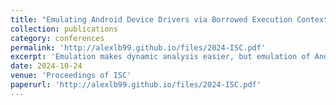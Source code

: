 ```yaml
---
title: "Emulating Android Device Drivers via Borrowed Execution Context"
collection: publications
category: conferences
permalink: 'http://alexlb99.github.io/files/2024-ISC.pdf'
excerpt: 'Emulation makes dynamic analysis easier, but emulation of Android kernels is rarely supported. We proposed a tool (LiLi) that makes it eaiser to emulate Android kernel images. We then fuzzed some kernels, and found 4 zero-day vulnerabilities (some high-severity).'
date: 2024-10-24
venue: 'Proceedings of ISC'
paperurl: 'http://alexlb99.github.io/files/2024-ISC.pdf'
---
```


